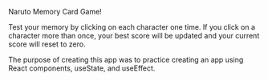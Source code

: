 Naruto Memory Card Game!

Test your memory by clicking on each character one time. If you click on a character
more than once, your best score will be updated and your current score will reset to
zero.

The purpose of creating this app was to practice creating an app using React components,
useState, and useEffect.